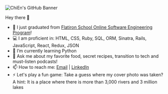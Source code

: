 ![ChiEn's GitHub Banner](https://media-exp1.licdn.com/dms/image/C4D16AQG24y_tTknoeQ/profile-displaybackgroundimage-shrink_350_1400/0/1590596191936?e=1619654400&v=beta&t=K8gJHuwVBcUijuNVJUP3Kymvq0i-yojX9osDLedPzys)

Hey there 👋

- 🔭 I just graduated from [Flatiron School Online Software Engineering Program](https://flatironschool.com/career-courses/coding-bootcamp/online)!
- 💻 I am proficient in: HTML, CSS, Ruby, SQL, ORM, Sinatra, Rails, JavaScript, React, Redux, JSON
- 🌱 I’m currently learning Python
- 💬 Ask me about my favorite food, secret recipes, transition to tech and must-listen podcasts!
- 📫 How to reach me: <a href="mailto:chienleow1@gmail.com">Email</a> | <a href="https://www.linkedin.com/in/chienleow">LinkedIn</a>
- ⚡ Let's play a fun game: Take a guess where my cover photo was taken? A hint: It is a place where there is more than 3,000 rivers and 3 million lakes
